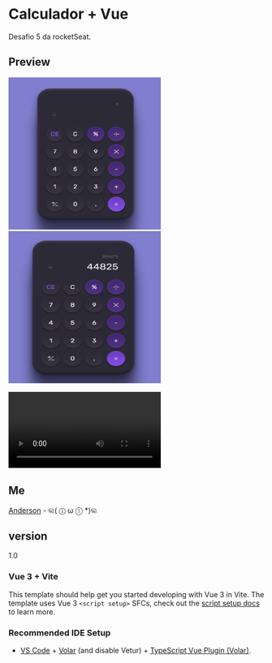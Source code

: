 # Calculador + Vue

Desafio 5 da rocketSeat.

## Preview

<img src="github/1.png" alt="MarineGEO circle logo" style="height: 300px; width:300px;"/>

<img src="github/2.png" alt="MarineGEO circle logo" style="height: 300px; width:300px;"/>

![](./github/3.mov)

## Me

[Anderson](https://www.linkedin.com/in/anderson-borba-8861b91a2/) - ଲ( ⓛ ω ⓛ *)ଲ

## version
1.0

### Vue 3 + Vite

This template should help get you started developing with Vue 3 in Vite. The template uses Vue 3 `<script setup>` SFCs, check out the [script setup docs](https://v3.vuejs.org/api/sfc-script-setup.html#sfc-script-setup) to learn more.

### Recommended IDE Setup

- [VS Code](https://code.visualstudio.com/) + [Volar](https://marketplace.visualstudio.com/items?itemName=Vue.volar) (and disable Vetur) + [TypeScript Vue Plugin (Volar)](https://marketplace.visualstudio.com/items?itemName=Vue.vscode-typescript-vue-plugin).
